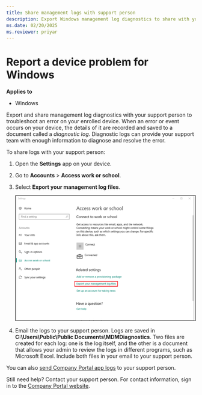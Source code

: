 ```yaml
---
title: Share management logs with support person
description: Export Windows management log diagnostics to share with your support person for troubleshooting an enrolled device.
ms.date: 02/20/2025
ms.reviewer: priyar
---
```


# Report a device problem for Windows

**Applies to**
- Windows 

Export and share management log diagnostics with your support person to troubleshoot an error on your enrolled device. When an error or event occurs on your device, the details of it are recorded and saved to a document called a _diagnostic log_. Diagnostic logs can provide your support team with enough information to diagnose and resolve the error.

To share logs with your support person:

1. Open the **Settings** app on your device.
2. Go to **Accounts** > **Access work or school**.
3. Select **Export your management log files**.

   ![The "Access work or school screen", which presents the Export option underneath the "Related settings" heading.](./media/send-logs-to-your-it-admin-settings-windows/w10-export-logs.png)

4. Email the logs to your support person. Logs are saved in **C:\Users\Public\Public Documents\MDMDiagnostics**. Two files are created for each log: one is the log itself, and the other is a document that allows your admin to review the logs in different programs, such as Microsoft Excel. Include both files in your email to your support person.

You can also [send Company Portal app logs](send-logs-to-your-it-admin-cp-windows.md) to your support person.

Still need help? Contact your support person. For contact information, sign in to the [Company Portal website](https://go.microsoft.com/fwlink/?linkid=2010980).
